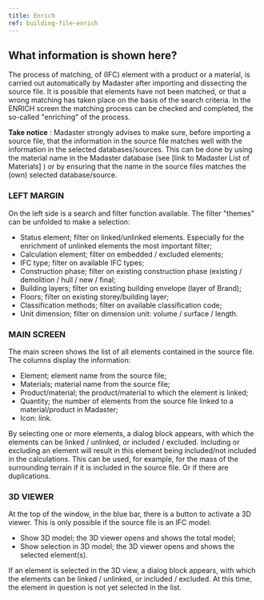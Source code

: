 ```yaml
---
title: Enrich
ref: building-file-enrich
---
```


## What information is shown here?
The process of matching, of (IFC) element with a product or a material, is carried out automatically by Madaster after importing and dissecting the source file. It is possible that elements have not been matched, or that a wrong matching has taken place on the basis of the search criteria. In the ENRICH screen the matching process can be checked and completed, the so-called "enriching" of the process.

**Take notice** : Madaster strongly advises to make sure, before importing a source file, that the information in the source file matches well with the information in the selected databases/sources. This can be done by using the material name in the Madaster database (see [link to Madaster List of Materials] ) or by ensuring that the name in the source files matches the (own) selected database/source.


### LEFT MARGIN
On the left side is a search and filter function available. The filter "themes" can be unfolded to make a selection:

- Status element; filter on linked/unlinked elements. Especially for the enrichment of unlinked elements the most important filter;
- Calculation element; filter on embedded / excluded elements;
- IFC type; filter on available IFC types;
- Construction phase; filter on existing construction phase (existing / demolition / hull / new / final;
- Building layers; filter on existing building envelope (layer of Brand);
- Floors; filter on existing storey/building layer;
- Classification methods; filter on available classification code;
- Unit dimension; filter on dimension unit: volume / surface / length.


### MAIN SCREEN
The main screen shows the list of all elements contained in the source file. The columns display the information:
- Element; element name from the source file;
- Materials; material name from the source file;
- Product/material; the product/material to which the element is linked;
- Quantity; the number of elements from the source file linked to a material/product in Madaster;
- Icon: link.

By selecting one or more elements, a dialog block appears, with which the elements can be linked / unlinked, or included / excluded. Including or excluding an element will result in this element being included/not included in the calculations. This can be used, for example, for the mass of the surrounding terrain if it is included in the source file. Or if there are duplications.


### 3D VIEWER
At the top of the window, in the blue bar, there is a button to activate a 3D viewer. This is only possible if the source file is an IFC model:
- Show 3D model; the 3D viewer opens and shows the total model;
- Show selection in 3D model; the 3D viewer opens and shows the selected element(s).

If an element is selected in the 3D view, a dialog block appears, with which the elements can be linked / unlinked, or included / excluded. At this time, the element in question is not yet selected in the list.
